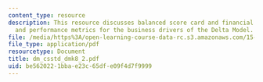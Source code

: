 ```yaml
---
content_type: resource
description: This resource discusses balanced score card and financial evaluation,
  and performance metrics for the business drivers of the Delta Model.
file: /media/https%3A/open-learning-course-data-rc.s3.amazonaws.com/15-904-strategic-management-ii-fall-2005/be5620221bbae23c65dfe09f4d7f9999_dm_csstd_dmk8_2.pdf
file_type: application/pdf
resourcetype: Document
title: dm_csstd_dmk8_2.pdf
uid: be562022-1bba-e23c-65df-e09f4d7f9999
---
```


